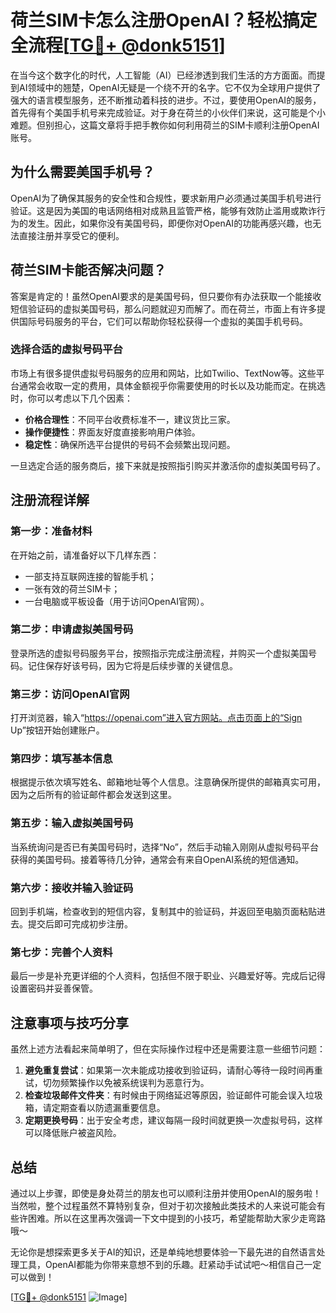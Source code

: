 # 荷兰SIM卡怎么注册OpenAI？轻松搞定全流程[[TG💪+ @donk5151](https://t.me/s/donk5151)]

在当今这个数字化的时代，人工智能（AI）已经渗透到我们生活的方方面面。而提到AI领域中的翘楚，OpenAI无疑是一个绕不开的名字。它不仅为全球用户提供了强大的语言模型服务，还不断推动着科技的进步。不过，要使用OpenAI的服务，首先得有个美国手机号来完成验证。对于身在荷兰的小伙伴们来说，这可能是个小难题。但别担心，这篇文章将手把手教你如何利用荷兰的SIM卡顺利注册OpenAI账号。

## 为什么需要美国手机号？

OpenAI为了确保其服务的安全性和合规性，要求新用户必须通过美国手机号进行验证。这是因为美国的电话网络相对成熟且监管严格，能够有效防止滥用或欺诈行为的发生。因此，如果你没有美国号码，即便你对OpenAI的功能再感兴趣，也无法直接注册并享受它的便利。

## 荷兰SIM卡能否解决问题？

答案是肯定的！虽然OpenAI要求的是美国号码，但只要你有办法获取一个能接收短信验证码的虚拟美国号码，那么问题就迎刃而解了。而在荷兰，市面上有许多提供国际号码服务的平台，它们可以帮助你轻松获得一个虚拟的美国手机号码。

### 选择合适的虚拟号码平台

市场上有很多提供虚拟号码服务的应用和网站，比如Twilio、TextNow等。这些平台通常会收取一定的费用，具体金额视乎你需要使用的时长以及功能而定。在挑选时，你可以考虑以下几个因素：

- **价格合理性**：不同平台收费标准不一，建议货比三家。
- **操作便捷性**：界面友好度直接影响用户体验。
- **稳定性**：确保所选平台提供的号码不会频繁出现问题。

一旦选定合适的服务商后，接下来就是按照指引购买并激活你的虚拟美国号码了。

## 注册流程详解

### 第一步：准备材料
在开始之前，请准备好以下几样东西：
- 一部支持互联网连接的智能手机；
- 一张有效的荷兰SIM卡；
- 一台电脑或平板设备（用于访问OpenAI官网）。

### 第二步：申请虚拟美国号码
登录所选的虚拟号码服务平台，按照指示完成注册流程，并购买一个虚拟美国号码。记住保存好该号码，因为它将是后续步骤的关键信息。

### 第三步：访问OpenAI官网
打开浏览器，输入“https://openai.com”进入官方网站。点击页面上的“Sign Up”按钮开始创建账户。

### 第四步：填写基本信息
根据提示依次填写姓名、邮箱地址等个人信息。注意确保所提供的邮箱真实可用，因为之后所有的验证邮件都会发送到这里。

### 第五步：输入虚拟美国号码
当系统询问是否已有美国号码时，选择“No”，然后手动输入刚刚从虚拟号码平台获得的美国号码。接着等待几分钟，通常会有来自OpenAI系统的短信通知。

### 第六步：接收并输入验证码
回到手机端，检查收到的短信内容，复制其中的验证码，并返回至电脑页面粘贴进去。提交后即可完成初步注册。

### 第七步：完善个人资料
最后一步是补充更详细的个人资料，包括但不限于职业、兴趣爱好等。完成后记得设置密码并妥善保管。

## 注意事项与技巧分享

虽然上述方法看起来简单明了，但在实际操作过程中还是需要注意一些细节问题：

1. **避免重复尝试**：如果第一次未能成功接收到验证码，请耐心等待一段时间再重试，切勿频繁操作以免被系统误判为恶意行为。
2. **检查垃圾邮件文件夹**：有时候由于网络延迟等原因，验证邮件可能会误入垃圾箱，请定期查看以防遗漏重要信息。
3. **定期更换号码**：出于安全考虑，建议每隔一段时间就更换一次虚拟号码，这样可以降低账户被盗风险。

## 总结

通过以上步骤，即使是身处荷兰的朋友也可以顺利注册并使用OpenAI的服务啦！当然啦，整个过程虽然不算特别复杂，但对于初次接触此类技术的人来说可能会有些许困难。所以在这里再次强调一下文中提到的小技巧，希望能帮助大家少走弯路哦～

无论你是想探索更多关于AI的知识，还是单纯地想要体验一下最先进的自然语言处理工具，OpenAI都能为你带来意想不到的乐趣。赶紧动手试试吧～相信自己一定可以做到！

[[TG💪+ @donk5151](https://t.me/s/donk5151) ![Image](https://i.postimg.cc/rwNCRYN7/Snipaste-2025-04-30-17-27-05.png)]